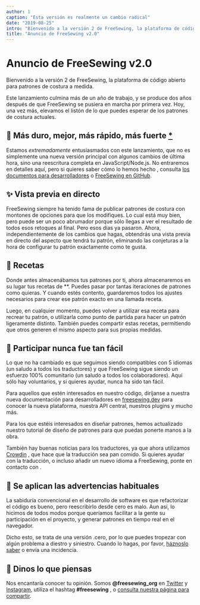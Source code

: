 ```yaml
---
author: 1
caption: "Esta versión es realmente un cambio radical"
date: "2019-08-25"
intro: "Bienvenido a la versión 2 de FreeSewing, la plataforma de código abierto para patrones de costura a medida."
title: "Anuncio de FreeSewing v2.0"
---
```



# Anuncio de FreeSewing v2.0

Bienvenido a la versión 2 de FreeSewing, la plataforma de código abierto para patrones de costura a medida.

Este lanzamiento culmina más de un año de trabajo, y se produce dos años después de que FreeSewing se pusiera en marcha por primera vez. Hoy, una vez más, elevamos el listón de lo que puedes esperar de los patrones de costura actuales.

## 🦄 Más duro, mejor, más rápido, más fuerte [\*](https://www.youtube.com/watch?v=GDpmVUEjagg)


Estamos *extremadamente* entusiasmados con este lanzamiento, que no es simplemente una nueva versión principal con algunos cambios de última hora, sino una reescritura completa en JavaScript/Node.js.  No entraremos en detalles aquí, pero si quieres saber cómo lo hemos hecho , consulta [los documentos para desarrolladores](https://freesewing.dev) o [FreeSewing en GitHub](https://github.com/freesewing).


## ✨ Vista previa en directo

FreeSewing siempre ha tenido fama de publicar patrones de costura con montones de opciones para que los modifiques. Lo cual está muy bien, pero puede ser un poco abrumador porque sólo llegas a ver el resultado de todos esos retoques al final. Pero esos días ya pasaron. Ahora, independientemente de los cambios que hagas, obtendrás una vista previa en directo del aspecto que tendrá tu patrón, eliminando las conjeturas a la hora de configurar tu patrón exactamente como te gusta.

## 🧂 Recetas

Donde antes almacenábamos tus patrones por ti, ahora almacenaremos en su lugar tus recetas de **. Puedes pasar por tantas iteraciones de patrones como quieras. Y cuando estés contento, guardaremos todos los ajustes necesarios para crear ese patrón exacto en una llamada receta.

Luego, en cualquier momento, puedes volver a utilizar esa receta para recrear tu patrón, o utilizarla como punto de partida para hacer un patrón ligeramente distinto. También puedes compartir estas recetas, permitiendo que otros generen el mismo aspecto para sus propias medidas.

## 🤝 Participar nunca fue tan fácil

Lo que no ha cambiado es que seguimos siendo compatibles con 5 idiomas (un saludo a todos los traductores) y que FreeSewing sigue siendo un esfuerzo 100% comunitario (un saludo a todos los colaboradores). Aquí sólo hay voluntarios, y si quieres ayudar, nunca ha sido tan fácil.

Para aquellos que estén interesados en nuestro código, diríjanse a nuestra nueva documentación para desarrolladores en [freesewing.dev](https://freesewing.dev) para conocer la nueva plataforma, nuestra API central, nuestros plugins y mucho más.

Para los que estéis interesados en diseñar patrones, hemos actualizado nuestro tutorial de diseño de patrones [](https://freesewing.dev/tutorial) para que puedas ponerte manos a la obra.

También hay buenas noticias para los traductores, ya que ahora utilizamos [Crowdin](https://crowdin.com/) , que hace que la traducción sea pan comido. Si quieres ayudar con la traducción, o incluso añadir un nuevo idioma a FreeSewing, ponte en contacto con [](https://discord.freesewing.org/).

## 💩 Se aplican las advertencias habituales

La sabiduría convencional en el desarrollo de software es que refactorizar el código es bueno, pero reescribirlo desde cero es malo. Aun así, lo hicimos de todos modos porque queríamos facilitar a la gente su participación en el proyecto, y generar patrones en tiempo real en el navegador.

Dicho esto, se trata de una versión .cero, por lo que puedes tropezar con algún problema a diestro y siniestro. Cuando lo hagas, por favor, [háznoslo saber](https://discord.freesewing.org/) o envía una incidencia.

## 🤞 Dinos lo que piensas

Nos encantaría conocer tu opinión. Somos **@freesewing\_org** en [Twitter](https://twitter.com/freesewing_org) y [Instagram](https://instagram.com/freesewing_org), utiliza el hashtag **#freesewing** , o [consulta nuestra página para compartir](/share).

